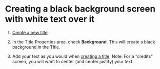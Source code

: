 # Creating a black background screen with white text over it

1. [Create a new title](/adding-titles.html).
2. In the Title Properties area, check **Background**. This will create a black background in the Title.

3. Add your text as you would when [creating a title](/adding-titles.html). Note: For a "credits" screen, you will want to center \(and center justify\) your text.



